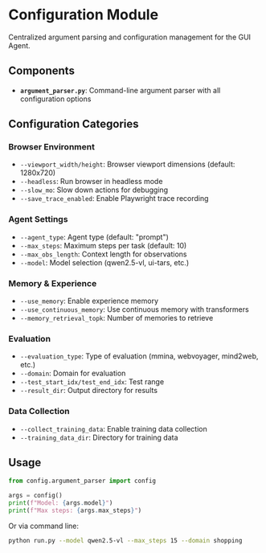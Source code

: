 # Configuration Module

Centralized argument parsing and configuration management for the GUI Agent.

## Components

- **`argument_parser.py`**: Command-line argument parser with all configuration options

## Configuration Categories

### Browser Environment
- `--viewport_width/height`: Browser viewport dimensions (default: 1280x720)
- `--headless`: Run browser in headless mode
- `--slow_mo`: Slow down actions for debugging
- `--save_trace_enabled`: Enable Playwright trace recording

### Agent Settings
- `--agent_type`: Agent type (default: "prompt")
- `--max_steps`: Maximum steps per task (default: 10)
- `--max_obs_length`: Context length for observations
- `--model`: Model selection (qwen2.5-vl, ui-tars, etc.)

### Memory & Experience
- `--use_memory`: Enable experience memory
- `--use_continuous_memory`: Use continuous memory with transformers
- `--memory_retrieval_topk`: Number of memories to retrieve

### Evaluation
- `--evaluation_type`: Type of evaluation (mmina, webvoyager, mind2web, etc.)
- `--domain`: Domain for evaluation
- `--test_start_idx/test_end_idx`: Test range
- `--result_dir`: Output directory for results

### Data Collection
- `--collect_training_data`: Enable training data collection
- `--training_data_dir`: Directory for training data

## Usage

```python
from config.argument_parser import config

args = config()
print(f"Model: {args.model}")
print(f"Max steps: {args.max_steps}")
```

Or via command line:
```bash
python run.py --model qwen2.5-vl --max_steps 15 --domain shopping
```


